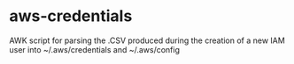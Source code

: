 aws-credentials
===============

AWK script for parsing the .CSV produced during the creation of a new IAM user into ~/.aws/credentials and ~/.aws/config
